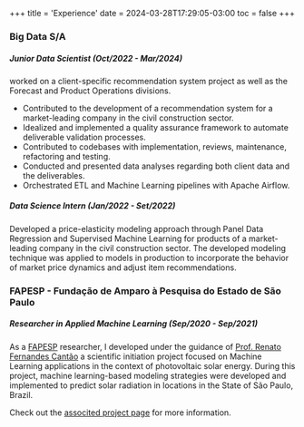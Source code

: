 +++
title = 'Experience'
date = 2024-03-28T17:29:05-03:00
toc = false
+++

### Big Data S/A

##### Junior Data Scientist (Oct/2022 - Mar/2024)
 worked on a client-specific recommendation system project as well as the
Forecast and Product Operations divisions.
- Contributed to the development of a recommendation system for a market-leading company in the civil construction sector.
- Idealized and implemented a quality assurance framework to automate deliverable validation processes.
- Contributed to codebases with implementation, reviews, maintenance, refactoring and testing.
- Conducted and presented data analyses regarding both client data and the deliverables.
- Orchestrated ETL and Machine Learning pipelines with Apache Airflow.

##### Data Science Intern (Jan/2022 - Set/2022)
Developed a price-elasticity modeling approach through Panel Data Regression and Supervised Machine Learning for products of a market-leading company in the civil construction sector. The developed modeling technique was applied to models in production to incorporate the behavior of market price dynamics and adjust item recommendations.

### FAPESP - Fundação de Amparo à Pesquisa do Estado de São Paulo
##### Researcher in Applied Machine Learning (Sep/2020 - Sep/2021)
As a [FAPESP](https://fapesp.br/) researcher, I developed under the guidance of [Prof. Renato Fernandes Cantão]() a scientific initiation project focused on Machine Learning applications in the context of photovoltaic solar energy. During this project, machine learning-based modeling strategies were developed and implemented to predict solar radiation in locations in the State of São Paulo, Brazil.

Check out the [associted project page](../projects/data-science/machine-learning/inmet-solar-sao-paulo) for more information.
